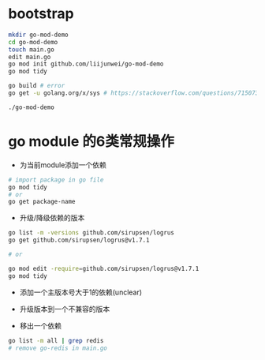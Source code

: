 # bootstrap

```bash
mkdir go-mod-demo
cd go-mod-demo
touch main.go
edit main.go
go mod init github.com/liijunwei/go-mod-demo
go mod tidy

go build # error
go get -u golang.org/x/sys # https://stackoverflow.com/questions/71507321/go-1-18-build-error-on-mac-unix-syscall-darwin-1-13-go253-golinkname-mus

./go-mod-demo
```

# go module 的6类常规操作

+ 为当前module添加一个依赖
```bash
# import package in go file
go mod tidy
# or
go get package-name
```

+ 升级/降级依赖的版本
```bash
go list -m -versions github.com/sirupsen/logrus
go get github.com/sirupsen/logrus@v1.7.1

# or

go mod edit -require=github.com/sirupsen/logrus@v1.7.1
go mod tidy
```

+ 添加一个主版本号大于1的依赖(unclear)

+ 升级版本到一个不兼容的版本

+ 移出一个依赖
```bash
go list -m all | grep redis
# remove go-redis in main.go
```



